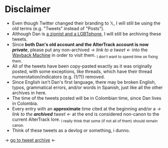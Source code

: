 # Disclaimer
- Even though Twitter changed their branding to 𝕏, I will still be using the old terms (e.g. "Tweets" instead of "Posts").
- Although Dan is [a zionist and a LGBTphone](https://twitter.com/acreGemz/status/1731410040320377157), I will still be archiving these tweets.
- Since **both Dan's old account and the AlterTrack account is now *private***, please put any non-archived *-> link to a tweet <-* into the [Wayback Machine](https://web.archive.org) in order to visit them. <sub>I don't want to spend time on fixing them.</sub>
- All of the tweets have been copy-pasted exactly as it was originally posted, with some exceptions, like threads, which have their thread numerotation/indicators (e.g. (1/?)) removed.
- Since English isn't Dan's first language, there may be broken English, typos, grammatical errors, and/or words in Spanish, just like all the other archives in here.
- The time of the tweets posted will be in Colombian time, since Dan lives in Colombia.
- Every entry with an **approximate** time cited at the beginning and/or a *-> link to the **archived** tweet <-* at the end is considered non-canon to the current AlterTrack lore. <sub>I really think that some (if not all of them) should remain canon.</sub>
- Think of these tweets as a devlog or something, i dunno.

-> [go to tweet archive](https://github.com/AKRGames/AlterTrack-archive/blob/main/archive/tweets/EverySingleAlterTrackTweetEver.md) <-
